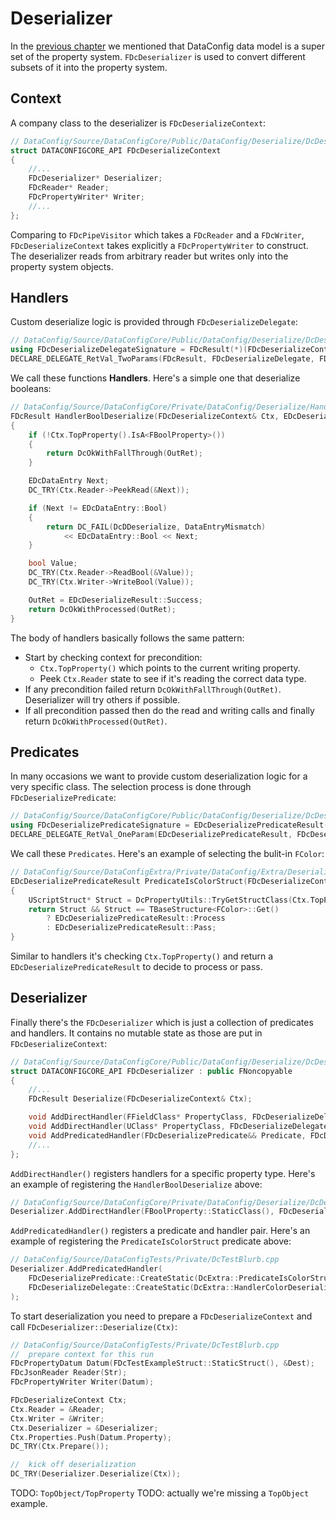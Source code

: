 # Deserializer

In the [previous chapter](./BuiltinReaderWriters.md) we mentioned that DataConfig data model is a super set of the property system. `FDcDeserializer` is used to convert different subsets of it into the property system.

## Context

A company class to the deserializer is `FDcDeserializeContext`:

```c++
// DataConfig/Source/DataConfigCore/Public/DataConfig/Deserialize/DcDeserializeTypes.h
struct DATACONFIGCORE_API FDcDeserializeContext
{
    //...
    FDcDeserializer* Deserializer;
    FDcReader* Reader;
    FDcPropertyWriter* Writer;
    //...
};
```
Comparing to `FDcPipeVisitor` which takes a `FDcReader` and a `FDcWriter`, `FDcDeserializeContext` takes explicitly a `FDcPropertyWriter` to construct. The deserializer reads from arbitrary reader but writes only into the property system objects.

## Handlers 

Custom deserialize logic is provided through `FDcDeserializeDelegate`:

```c++
// DataConfig/Source/DataConfigCore/Public/DataConfig/Deserialize/DcDeserializeTypes.h
using FDcDeserializeDelegateSignature = FDcResult(*)(FDcDeserializeContext& Ctx, EDcDeserializeResult& OutRet);
DECLARE_DELEGATE_RetVal_TwoParams(FDcResult, FDcDeserializeDelegate, FDcDeserializeContext&, EDcDeserializeResult&);

```

We call these functions **Handlers**. Here's a simple one that deserialize booleans:

```c++
// DataConfig/Source/DataConfigCore/Private/DataConfig/Deserialize/Handlers/Json/DcJsonPrimitiveDeserializers.cpp
FDcResult HandlerBoolDeserialize(FDcDeserializeContext& Ctx, EDcDeserializeResult& OutRet)
{
    if (!Ctx.TopProperty().IsA<FBoolProperty>())
    {
        return DcOkWithFallThrough(OutRet);
    }

    EDcDataEntry Next;
    DC_TRY(Ctx.Reader->PeekRead(&Next));

    if (Next != EDcDataEntry::Bool)
    {
        return DC_FAIL(DcDDeserialize, DataEntryMismatch)
            << EDcDataEntry::Bool << Next;
    }

    bool Value;
    DC_TRY(Ctx.Reader->ReadBool(&Value));
    DC_TRY(Ctx.Writer->WriteBool(Value));

    OutRet = EDcDeserializeResult::Success;
    return DcOkWithProcessed(OutRet);
}
```

The body of handlers basically follows the same pattern:

- Start by checking context for precondition:
    - `Ctx.TopProperty()` which points to the current writing property.
    - Peek `Ctx.Reader` state to see if it's reading the correct data type.
- If any precondition failed return `DcOkWithFallThrough(OutRet)`. Deserializer will try others if possible.
- If all precondition passed then do the read and writing calls and finally return `DcOkWithProcessed(OutRet)`.

## Predicates

In many occasions we want to provide custom deserialization logic for a very specific class. The selection process is done through `FDcDeserializePredicate`:

```c++
// DataConfig/Source/DataConfigCore/Public/DataConfig/Deserialize/DcDeserializeTypes.h
using FDcDeserializePredicateSignature = EDcDeserializePredicateResult(*)(FDcDeserializeContext& Ctx);
DECLARE_DELEGATE_RetVal_OneParam(EDcDeserializePredicateResult, FDcDeserializePredicate, FDcDeserializeContext&);
```

We call these `Predicates`. Here's an example of selecting the bulit-in `FColor`:

```c++
// DataConfig/Source/DataConfigExtra/Private/DataConfig/Extra/Deserialize/DcDeserializeColor.cpp
EDcDeserializePredicateResult PredicateIsColorStruct(FDcDeserializeContext& Ctx)
{
    UScriptStruct* Struct = DcPropertyUtils::TryGetStructClass(Ctx.TopProperty());
    return Struct && Struct == TBaseStructure<FColor>::Get()
        ? EDcDeserializePredicateResult::Process
        : EDcDeserializePredicateResult::Pass;
}
```

Similar to handlers it's checking `Ctx.TopProperty()` and return a `EDcDeserializePredicateResult` to decide to process or pass.

## Deserializer

Finally there's the `FDcDeserializer` which is just a collection of predicates and handlers. It contains no mutable state as those are put in `FDcDeserializeContext`:

```c++
// DataConfig/Source/DataConfigCore/Public/DataConfig/Deserialize/DcDeserializer.h
struct DATACONFIGCORE_API FDcDeserializer : public FNoncopyable
{
    //...
    FDcResult Deserialize(FDcDeserializeContext& Ctx);

    void AddDirectHandler(FFieldClass* PropertyClass, FDcDeserializeDelegate&& Delegate);
    void AddDirectHandler(UClass* PropertyClass, FDcDeserializeDelegate&& Delegate);
    void AddPredicatedHandler(FDcDeserializePredicate&& Predicate, FDcDeserializeDelegate&& Delegate);
    //...
};
```

`AddDirectHandler()` registers handlers for a specific property type. Here's an example of registering the `HandlerBoolDeserialize` above:

```c++
// DataConfig/Source/DataConfigCore/Private/DataConfig/Deserialize/DcDeserializerSetup.cpp
Deserializer.AddDirectHandler(FBoolProperty::StaticClass(), FDcDeserializeDelegate::CreateStatic(HandlerBoolDeserialize));
```

`AddPredicatedHandler()` registers a predicate and handler pair. Here's an example of registering the `PredicateIsColorStruct` predicate above:

```c++
// DataConfig/Source/DataConfigTests/Private/DcTestBlurb.cpp
Deserializer.AddPredicatedHandler(
    FDcDeserializePredicate::CreateStatic(DcExtra::PredicateIsColorStruct),
    FDcDeserializeDelegate::CreateStatic(DcExtra::HandlerColorDeserialize)
);
```

To start deserialization you need to prepare a `FDcDeserializeContext` and call `FDcDeserializer::Deserialize(Ctx)`:


```c++
// DataConfig/Source/DataConfigTests/Private/DcTestBlurb.cpp
//  prepare context for this run
FDcPropertyDatum Datum(FDcTestExampleStruct::StaticStruct(), &Dest);
FDcJsonReader Reader(Str);
FDcPropertyWriter Writer(Datum);

FDcDeserializeContext Ctx;
Ctx.Reader = &Reader;
Ctx.Writer = &Writer;
Ctx.Deserializer = &Deserializer;
Ctx.Properties.Push(Datum.Property);
DC_TRY(Ctx.Prepare());

//  kick off deserialization
DC_TRY(Deserializer.Deserialize(Ctx));
```

TODO: `TopObject/TopProperty`
TODO: actually we're missing a `TopObject` example.



